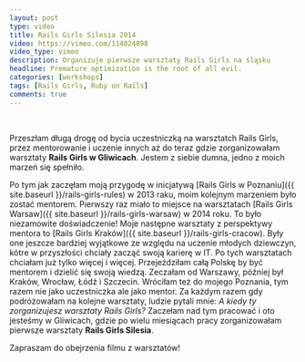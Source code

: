 ```yaml
---
layout: post
type: video
title: Rails Girls Silesia 2014
video: https://vimeo.com/114024898
video_type: vimeo
description: Organizuje pierwsze warsztaty Rails Girls na śląsku
headline: Premature optimization is the root of all evil.
categories: [workshops]
tags: [Rails Girls, Ruby on Rails]
comments: true
---
```


<br>

Przeszłam długą drogę od bycia uczestniczką na warsztatch Rails Girls, przez mentorowanie i uczenie innych aż do teraz gdzie zorganizowałam warsztaty **Rails Girls w Gliwicach**. Jestem z siebie dumna,  jedno z moich marzeń się spełniło.

Po tym jak zaczęłam moją przygodę w inicjatywą [Rails Girls w Poznaniu]({{ site.baseurl }}/rails-girls-rules) w 2013 raku, moim kolejnym marzeniem było zostać mentorem. Pierwszy raz miało to miejsce na warsztatach [Rails Girls Warsaw]({{ site.baseurl }}/rails-girls-warsaw) w 2014 roku. To było niezamowite doświadczenie! Moje następne warsztaty z perspektywy mentora to [Rails Girls Kraków]({{ site.baseurl }}/rails-girls-cracow). Były one jeszcze bardziej wyjątkowe ze względu na uczenie młodych dziewczyn, kótre w przyszłości chciały zacząć swoją karierę w IT. Po tych warsztatach chciałam już tylko więcej i więcej. Przejeździłam całą Polskę by być mentorem i dzielić się swoją wiedzą. Zeczałam od Warszawy, później był Kraków, Wrocław, Łódź i Szczecin. Wróciłam też do mojego Poznania, tym razem nie jako uczestniczka ale jako mentor. Za każdym razem gdy podróżowałam na kolejne warsztaty, ludzie pytali mnie: _A kiedy ty zorganizujesz warsztaty Rails Girls?_ Zaczełam nad tym pracować i oto jesteśmy w Gliwicach, gdzie po wielu miesiącach pracy zorganizowałam pierwsze warsztaty **Rails Girls Silesia**.

Zapraszam do obejrzenia filmu z warsztatów!
